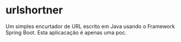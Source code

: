 # urlshortner


Um simples encurtador de URL escrito em Java usando o Framework Spring Boot.
Esta aplicacação é apenas uma poc.
